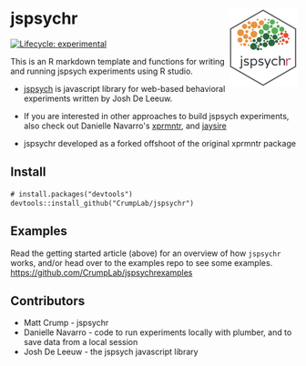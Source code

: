 # jspsychr <img src='man/figures/logo.png' align="right" height="137" />

[![Lifecycle: experimental](https://img.shields.io/badge/lifecycle-experimental-orange.svg)](https://www.tidyverse.org/lifecycle/#experimental)

This is an R markdown template and functions for writing and running jspsych experiments using R studio.

- [jspsych](https://www.jspsych.org) is javascript library for web-based behavioral experiments written by Josh De Leeuw.

- If you are interested in other approaches to build jspsych experiments, also check out Danielle Navarro's [xprmntr](https://github.com/djnavarro/xprmntr), and [jaysire](https://github.com/djnavarro/jaysire)

- jspsychr developed as a forked offshoot of the original xprmntr package

## Install

```
# install.packages("devtools")
devtools::install_github("CrumpLab/jspsychr")
```

## Examples

Read the getting started article (above) for an overview of how `jspsychr` works, and/or head over to the examples repo to see some examples. <https://github.com/CrumpLab/jspsychrexamples>

## Contributors

- Matt Crump - jspsychr
- Danielle Navarro - code to run experiments locally with plumber, and to save data from a local session
- Josh De Leeuw - the jspsych javascript library


